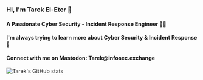 <h3 align="left">Hi, I'm Tarek El-Eter 👋</h3>
<h4 align="left">A Passionate Cyber Security - Incident Response Engineer 👨‍💻</h4>
<h4 align="left">I'm always trying to learn more about Cyber Security & Incident Response 🌱</h4>
<h4 align="left">Connect with me on Mastodon: Tarek@infosec.exchange</h4>

![Tarek's GitHub stats](https://github-readme-stats.vercel.app/api?username=teleter&show_icons=true&theme=transparent)
